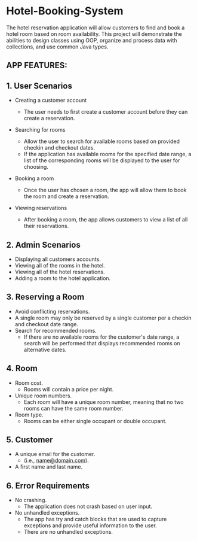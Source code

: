 # Hotel-Booking-System
The hotel reservation application will allow customers to find and book a hotel room based on room availability. This project will demonstrate the abilities to design classes using OOP, organize and process data with collections, and use common Java types.

## APP FEATURES:
## 1. User Scenarios
- Creating a customer account
  - The user needs to first create a customer account before they can create a reservation.

- Searching for rooms
  - Allow the user to search for available rooms based on provided checkin and checkout dates.
  - If the application has available rooms for the specified date range, a list of the corresponding rooms will be displayed to the user for choosing.

- Booking a room
  - Once the user has chosen a room, the app will allow them to book the room and create a reservation.

- Viewing reservations
  - After booking a room, the app allows customers to view a list of all their reservations.

## 2. Admin Scenarios
- Displaying all customers accounts.
- Viewing all of the rooms in the hotel.
- Viewing all of the hotel reservations.
- Adding a room to the hotel application.
  
## 3. Reserving a Room
- Avoid conflicting reservations.
- A single room may only be reserved by a single customer per a checkin and checkout date range.
- Search for recommended rooms.
  - If there are no available rooms for the customer's date range, a search will be performed that displays recommended rooms on alternative dates.

## 4. Room
- Room cost.
  - Rooms will contain a price per night.
- Unique room numbers.
  - Each room will have a unique room number, meaning that no two rooms can have the same room number.
- Room type.
  - Rooms can be either single occupant or double occupant.

## 5. Customer
- A unique email for the customer.
  - (i.e., name@domain.com).
- A first name and last name.

## 6. Error Requirements
- No crashing.
  - The application does not crash based on user input.
- No unhandled exceptions.
  - The app has try and catch blocks that are used to capture exceptions and provide useful information to the user.
  - There are no unhandled exceptions.
